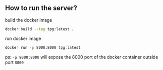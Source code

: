 ## How to run the server?
build the docker image
```bash
docker build --tag tpg:latest .
```

run docker image
```bash
docker run -p 8000:8000 tpg:latest
```
ps: `-p 8000:8000` will expose the 8000 port of the docker container outside port `8000`